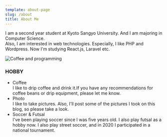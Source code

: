 ```yaml
---
template: about-page
slug: /about
title: About Me
---
```


I am a second year student at Kyoto Sangyo University.
And I am majoring in Computer Science.<br>
Also, I am interested in web technologies. Especially, I like PHP and Wordpress. Now I'm studying React.js, Laravel etc.

![Coffee and programming](/assets/about-page.jpeg "Coffee and Programming")

### HOBBY
- Coffee<br>
   I like to drip coffee and drink it.If you have any recommendations for coffee beans or drip equipment, please let me know.
- Photo<br>
   I like to take pictures. Also, I'll post some of the pictures I took on this blog, so please take a look.
- Soccer & Futsal<br>
   I've been playing soccer since I was five years old. I also play futsal as a hobby now. I also play street soccer, and in 2020 I participated in a national tournament.

